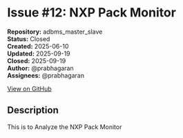 # Issue #12: NXP Pack Monitor

**Repository:** adbms_master_slave  
**Status:** Closed  
**Created:** 2025-06-10  
**Updated:** 2025-09-19  
**Closed:** 2025-09-19  
**Author:** @prabhagaran  
**Assignees:** @prabhagaran  

[View on GitHub](https://github.com/Simtestlab/adbms_master_slave/issues/12)

## Description

This is to Analyze the NXP Pack Monitor 